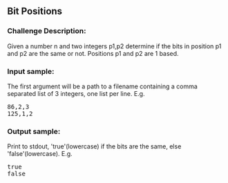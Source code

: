 <h2>Bit Positions</h2>

<h3>Challenge Description:</h3>

<p>
    Given a number n and two integers p1,p2 determine if the bits in
    position p1 and p2 are the same or not. Positions p1 and p2 are 1 based.
</p>

<h3>Input sample:</h3>
<p>
    The first argument will be a path to a filename containing a comma separated list
    of 3 integers, one list per line. E.g.
</p>

<pre class="description-input-output">86,2,3
125,1,2</pre>

<h3>Output sample:</h3>

<p>
    Print to stdout, &apos;true&apos;(lowercase) if the bits are the same,
    else &apos;false&apos;(lowercase). E.g.
</p>

<pre class="description-input-output">true
false</pre>